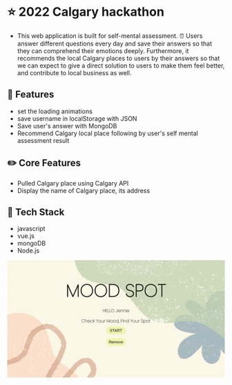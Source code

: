 # ⭐ 2022 Calgary hackathon 
- This web application is built for self-mental assessment. ⏰ Users answer different questions every day and save their answers so that they can comprehend their emotions deeply. Furthermore, it recommends the local Calgary places to users by their answers so that we can expect to give a direct solution to users to make them feel better, and contribute to local business as well. 

## 🌱 Features 
- set the loading animations
- save username in localStorage with JSON
- Save user's answer with MongoDB
- Recommend Calgary local place following by user's self mental assessment result

## ✏️ Core Features
- Pulled Calgary place using Calgary API
- Display the name of Calgary place, its address

## 📌 Tech Stack
- javascript
- vue.js
- mongoDB
- Node.js



<div align="center">
  <a href="https://www.youtube.com/watch?v=Brd2TKKk9GM"><img src="hackathon2022/src/img/mainphoto.png" alt="IMAGE ALT TEXT"></a>
</div>
